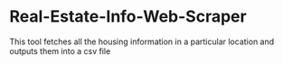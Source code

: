 # Real-Estate-Info-Web-Scraper
This tool fetches all the housing information in a particular location and outputs them into a csv file

